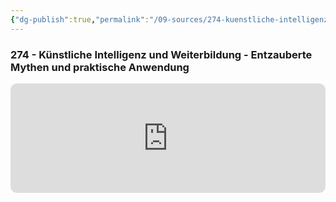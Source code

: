 ```yaml
---
{"dg-publish":true,"permalink":"/09-sources/274-kuenstliche-intelligenz-und-weiterbildung-entzauberte-mythen-und-praktische-anwendung/","tags":["class/sourceNote"],"noteIcon":""}
---
```


### 274 - Künstliche Intelligenz und Weiterbildung - Entzauberte Mythen und praktische Anwendung 
 
<iframe allow="autoplay *; encrypted-media *; fullscreen *; clipboard-write" frameborder="0" height="175" style="width:100%;max-width:660px;overflow:hidden;border-radius:10px;" sandbox="allow-forms allow-popups allow-same-origin allow-scripts allow-storage-access-by-user-activation allow-top-navigation-by-user-activation" src="https://embed.podcasts.apple.com/de/podcast/enc274-k%C3%BCnstliche-intelligenz-und-weiterbildung-entzauberte/id1352307529?i=1000636613707"></iframe>



